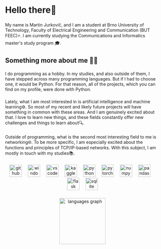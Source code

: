 <h1 align="left">Hello there👋</h1>

###

<p align="left">My name is Martin Jurkovič, and I am a student at Brno University of Technology, Faculty of Electrical Engineering and Communication (BUT FEEC)⚡. I am currently studying the Communications and Informatics master's study program 🎓.</p>

###

<h2 align="left">Something more about me 🙍‍♂️</h2>

###

<p align="left">I do programming as a hobby. In my studies, and also outside of them, I have stepped across many programming languages. But if I had to choose one, it would be Python. For that reason, all of the projects, which you can find on my profile, were done with Python.</p>

###

<p align="left">Lately, what I am most interested in is artificial intelligence and machine learning⚙️.  So most of my recent and likely future projects will have something in common with these areas. And I am genuinely excited about that. I love to learn new things, and these fields constantly offer new challenges and things to learn about🔍.</p>

###

<p align="left">Outside of programming, what is the second most interesting field to me is networking🌐. To be more specific, I am especially excited about the functions and principles of TCP/IP-based networks. With this subject, I am mostly in touch with my studies📚.</p>

###

<div align="center">
  <img src="https://img.shields.io/badge/GitHub-181717?logo=github&logoColor=white&style=for-the-badge" height="40" alt="github logo"  />
  <img width="12" />
  <img src="https://img.shields.io/badge/Windows-0078D6?logo=windows&logoColor=white&style=for-the-badge" height="40" alt="windows8 logo"  />
  <img width="12" />
  <img src="https://img.shields.io/badge/Visual Studio Code-007ACC?logo=visualstudiocode&logoColor=white&style=for-the-badge" height="40" alt="vscode logo"  />
  <img width="12" />
  <img src="https://img.shields.io/badge/Kaggle-20BEFF?logo=kaggle&logoColor=black&style=for-the-badge" height="40" alt="kaggle logo"  />
  <img width="12" />
  <img src="https://img.shields.io/badge/Python-3776AB?logo=python&logoColor=white&style=for-the-badge" height="40" alt="python logo"  />
  <img width="12" />
  <img src="https://img.shields.io/badge/PyTorch-EE4C2C?logo=pytorch&logoColor=white&style=for-the-badge" height="40" alt="pytorch logo"  />
  <img width="12" />
  <img src="https://img.shields.io/badge/NumPy-013243?logo=numpy&logoColor=white&style=for-the-badge" height="40" alt="numpy logo"  />
  <img width="12" />
  <img src="https://img.shields.io/badge/pandas-150458?logo=pandas&logoColor=white&style=for-the-badge" height="40" alt="pandas logo"  />
  <img width="12" />
  <img src="https://img.shields.io/badge/Flask-000000?logo=flask&logoColor=white&style=for-the-badge" height="40" alt="flask logo"  />
  <img width="12" />
  <img src="https://img.shields.io/badge/SQLite-003B57?logo=sqlite&logoColor=white&style=for-the-badge" height="40" alt="sqlite logo"  />
</div>

###

<div align="center">
  <img src="https://github-readme-stats.vercel.app/api/top-langs?username=jurkovicmartin&locale=en&hide_title=false&layout=compact&card_width=320&langs_count=5&theme=dracula&hide_border=false&order=2" height="150" alt="languages graph"  />
</div>

###

<!---
jurkovicmartin/jurkovicmartin is a ✨ special ✨ repository because its `README.md` (this file) appears on your GitHub profile.
You can click the Preview link to take a look at your changes.
--->
